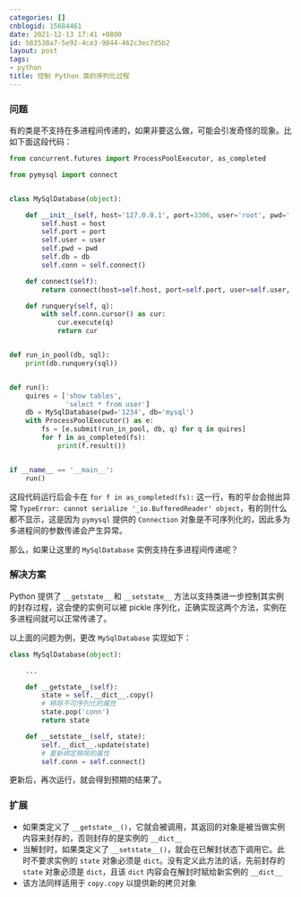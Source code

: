 ```yaml
---
categories: []
cnblogid: 15684461
date: 2021-12-13 17:41 +0800
id: 583538a7-5e92-4ce3-9844-462c3ec7d5b2
layout: post
tags:
- python
title: 控制 Python 类的序列化过程
---
```


### 问题

有的类是不支持在多进程间传递的，如果非要这么做，可能会引发奇怪的现象。比如下面这段代码：

```python
from concurrent.futures import ProcessPoolExecutor, as_completed

from pymysql import connect


class MySqlDatabase(object):

    def __init__(self, host='127.0.0.1', port=3306, user='root', pwd='', db=None):
        self.host = host
        self.port = port
        self.user = user
        self.pwd = pwd
        self.db = db
        self.conn = self.connect()

    def connect(self):
        return connect(host=self.host, port=self.port, user=self.user, password=self.pwd, database=self.db)

    def runquery(self, q):
        with self.conn.cursor() as cur:
            cur.execute(q)
            return cur


def run_in_pool(db, sql):
    print(db.runquery(sql))


def run():
    quires = ['show tables',
              'select * from user']
    db = MySqlDatabase(pwd='1234', db='mysql')
    with ProcessPoolExecutor() as e:
        fs = [e.submit(run_in_pool, db, q) for q in quires]
        for f in as_completed(fs):
            print(f.result())


if __name__ == '__main__':
    run()
```

这段代码运行后会卡在 `for f in as_completed(fs):` 这一行，有的平台会抛出异常 `TypeError: cannot serialize '_io.BufferedReader' object`，有的则什么都不显示，这是因为 `pymysql` 提供的 `Connection` 对象是不可序列化的，因此多为多进程间的参数传递会产生异常。

那么，如果让这里的 `MySqlDatabase` 实例支持在多进程间传递呢？

### 解决方案

Python 提供了 `__getstate__` 和 `__setstate__` 方法以支持类进一步控制其实例的封存过程，这会使的实例可以被 pickle 序列化，正确实现这两个方法，实例在多进程间就可以正常传递了。

以上面的问题为例，更改 `MySqlDatabase` 实现如下：

```python
class MySqlDatabase(object):

	...

    def __getstate__(self):
        state = self.__dict__.copy()
        # 移除不可序列化的属性
	    state.pop('conn')
        return state

    def __setstate__(self, state):
        self.__dict__.update(state)
        # 重新绑定移除的属性
        self.conn = self.connect()
```

更新后，再次运行，就会得到预期的结果了。

### 扩展

- 如果类定义了 `__getstate__()`，它就会被调用，其返回的对象是被当做实例内容来封存的，否则封存的是实例的 `__dict__`
- 当解封时，如果类定义了 `__setstate__()`，就会在已解封状态下调用它。此时不要求实例的 `state` 对象必须是 `dict`。没有定义此方法的话，先前封存的 `state` 对象必须是 `dict`，且该 `dict` 内容会在解封时赋给新实例的 `__dict__`
- 该方法同样适用于 `copy.copy` 以提供新的拷贝对象